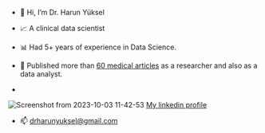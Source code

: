 - 👋 Hi, I’m Dr. Harun Yüksel
  
- 📈 A clinical data scientist
- 📊 Had 5+ years of experience in Data Science.
  
- 📜 Published more than [60 medical articles](https://pubmed.ncbi.nlm.nih.gov/?term=yuksel%2C+harun) as a researcher and also as a data analyst.
  
-
![Screenshot from 2023-10-03 11-42-53](https://github.com/harun1yuksel/harun1yuksel/assets/95409692/3c8f3429-9c01-4a5f-8101-83bcb0e367a5)
 [My linkedin profile](https://www.linkedin.com/in/harun-yuksel/)
-  📫 drharunyuksel@gmail.com
